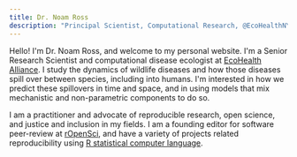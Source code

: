 ```yaml
---
title: Dr. Noam Ross
description: "Principal Scientist, Computational Research, @EcoHealthNYC. @rOpenSci Leadership. Disease ecology, #rstats, open science, fun, love, progress + justice. He/him."
---
```


Hello! I'm Dr. Noam Ross, and welcome to my personal website.  I'm a Senior
Research Scientist and computational disease ecologist at [EcoHealth
Alliance](https://www.ecohealthalliance.org). I study the dynamics of wildlife
diseases and how those diseases spill over between species, including into
humans.  I'm interested in how we predict these spillovers in time and space,
and in using models that mix mechanistic and non-parametric components to do so.

I am a practitioner and advocate of reproducible research, open science, and
justice and inclusion in my fields. I am a founding editor for software
peer-review at [rOpenSci](http://ropensci.org), and have a variety of projects
related reproducibility using [R statistical computer
language](https://www.r-project.org/).
